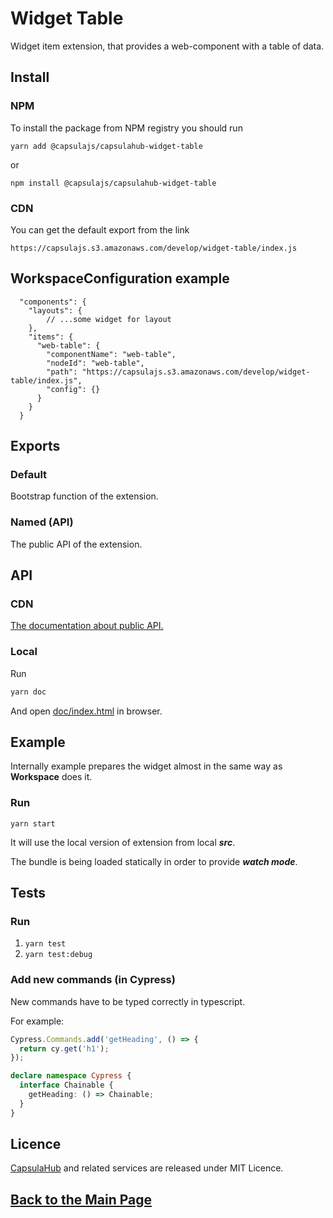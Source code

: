 # Widget Table

Widget item extension, that provides a web-component with a table of data.

## Install

### NPM

To install the package from NPM registry you should run

    yarn add @capsulajs/capsulahub-widget-table

or

    npm install @capsulajs/capsulahub-widget-table

### CDN

You can get the default export from the link

    https://capsulajs.s3.amazonaws.com/develop/widget-table/index.js

## WorkspaceConfiguration example

      "components": {
        "layouts": {
            // ...some widget for layout
        },
        "items": {
          "web-table": {
            "componentName": "web-table",
            "nodeId": "web-table",
            "path": "https://capsulajs.s3.amazonaws.com/develop/widget-table/index.js",
            "config": {}
          }
        }
      }

## Exports

### Default

Bootstrap function of the extension.

### Named (API)

The public API of the extension.

## API

### CDN

[The documentation about public API.](https://capsulajs.s3.amazonaws.com/develop/widget-table/doc/index.html)

### Local

Run 

```bash
yarn doc
```

And open [doc/index.html](./doc/index.html) in browser.

## Example

Internally example prepares the widget almost in the same way as **Workspace** does it.

### Run

`yarn start`

It will use the local version of extension from local **_src_**.

The bundle is being loaded statically in order to provide **_watch mode_**.

## Tests

### Run

1) `yarn test`
2) `yarn test:debug`

### Add new commands (in Cypress)

New commands have to be typed correctly in typescript.

For example:

```typescript
Cypress.Commands.add('getHeading', () => {
  return cy.get('h1');
});

declare namespace Cypress {
  interface Chainable {
    getHeading: () => Chainable;
  }
}
```

## Licence

[CapsulaHub](https://github.com/capsulajs/capsulahub) and related services are released under MIT Licence.

## [Back to the Main Page](../../README.md)
